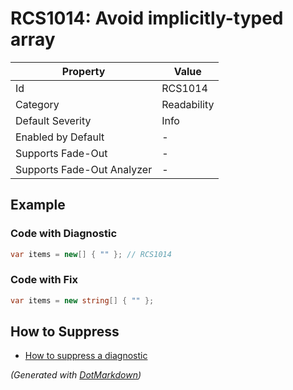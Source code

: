 # RCS1014: Avoid implicitly\-typed array

| Property                    | Value       |
| --------------------------- | ----------- |
| Id                          | RCS1014     |
| Category                    | Readability |
| Default Severity            | Info        |
| Enabled by Default          | \-          |
| Supports Fade\-Out          | \-          |
| Supports Fade\-Out Analyzer | \-          |

## Example

### Code with Diagnostic

```csharp
var items = new[] { "" }; // RCS1014
```

### Code with Fix

```csharp
var items = new string[] { "" };
```

## How to Suppress

* [How to suppress a diagnostic](../HowToConfigureAnalyzers.md#how-to-suppress-a-diagnostic)

*\(Generated with [DotMarkdown](http://github.com/JosefPihrt/DotMarkdown)\)*